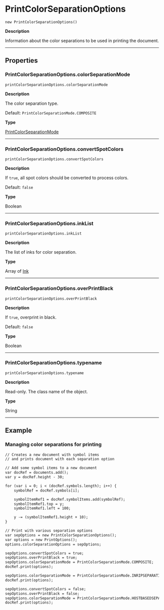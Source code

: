 # PrintColorSeparationOptions

`new PrintColorSeparationOptions()`

**Description**

Information about the color separations to be used in printing the document.

---

## Properties

### PrintColorSeparationOptions.colorSeparationMode

`printColorSeparationOptions.colorSeparationMode`

**Description**

The color separation type.

Default: `PrintColorSeparationMode.COMPOSITE`

**Type**

[PrintColorSeparationMode](scripting-constants.md#jsobjref-scripting-constants-printcolorseparationmode)

---

### PrintColorSeparationOptions.convertSpotColors

`printColorSeparationOptions.convertSpotColors`

**Description**

If `true`, all spot colors should be converted to process colors.

Default: `false`

**Type**

Boolean

---

### PrintColorSeparationOptions.inkList

`printColorSeparationOptions.inkList`

**Description**

The list of inks for color separation.

**Type**

Array of [Ink](./Ink.md)

---

### PrintColorSeparationOptions.overPrintBlack

`printColorSeparationOptions.overPrintBlack`

**Description**

If `true`, overprint in black.

Default: `false`

**Type**

Boolean

---

### PrintColorSeparationOptions.typename

`printColorSeparationOptions.typename`

**Description**

Read-only. The class name of the object.

**Type**

String

---

## Example

### Managing color separations for printing

```default
// Creates a new document with symbol items
// and prints document with each separation option

// Add some symbol items to a new document
var docRef = documents.add();
var y = docRef.height - 30;

for (var i = 0; i < (docRef.symbols.length); i++) {
    symbolRef = docRef.symbols[i];

    symbolItemRef1 = docRef.symbolItems.add(symbolRef);
    symbolItemRef1.top = y;
    symbolItemRef1.left = 100;

    y -= (symbolItemRef1.height + 10);
}

// Print with various separation options
var sepOptions = new PrintColorSeparationOptions();
var options = new PrintOptions();
options.colorSeparationOptions = sepOptions;

sepOptions.convertSpotColors = true;
sepOptions.overPrintBlack = true;
sepOptions.colorSeparationMode = PrintColorSeparationMode.COMPOSITE;
docRef.print(options);

sepOptions.colorSeparationMode = PrintColorSeparationMode.INRIPSEPARATION;
docRef.print(options);

sepOptions.convertSpotColors = false;
sepOptions.overPrintBlack = false;
sepOptions.colorSeparationMode = PrintColorSeparationMode.HOSTBASEDSEPARATION;
docRef.print(options);
```

